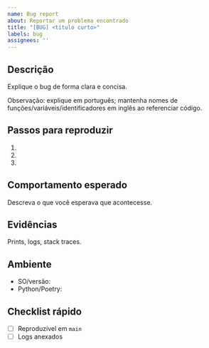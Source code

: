 ```yaml
---
name: Bug report
about: Reportar um problema encontrado
title: "[BUG] <título curto>"
labels: bug
assignees: ''
---
```


## Descrição

Explique o bug de forma clara e concisa.

Observação: explique em português; mantenha nomes de funções/variáveis/identificadores em inglês ao referenciar código.

## Passos para reproduzir

1.
2.
3.

## Comportamento esperado

Descreva o que você esperava que acontecesse.

## Evidências

Prints, logs, stack traces.

## Ambiente

- SO/versão:
- Python/Poetry:

## Checklist rápido

- [ ] Reproduzível em `main`
- [ ] Logs anexados
